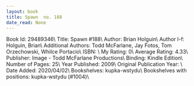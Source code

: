 ```yaml
---
layout: book
title: Spawn  no. 188
date_read: None
---
```


Book Id: 29489346\ 
Title: Spawn #188\ 
Author: Brian Holguin\ 
Author l-f: Holguin, Brian\ 
Additional Authors: Todd McFarlane, Jay Fotos, Tom Orzechowski, Whilce Portacio\ 
ISBN: \ 
My Rating: 0\ 
Average Rating: 4.33\ 
Publisher: Image - Todd McFarlane Productions\ 
Binding: Kindle Edition\ 
Number of Pages: 25\ 
Year Published: 2009\ 
Original Publication Year: \ 
Date Added: 2020/04/02\ 
Bookshelves: kupka-wstydu\ 
Bookshelves with positions: kupka-wstydu (#1004)\ 

